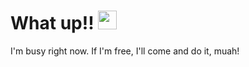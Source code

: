# What up!! <img src="https://raw.githubusercontent.com/MartinHeinz/MartinHeinz/master/wave.gif" width="30px">
I'm busy right now. If I'm free, I'll come and do it, muah!
